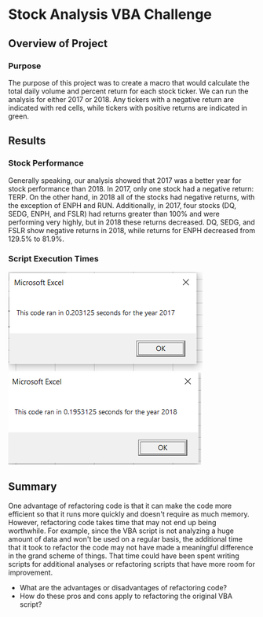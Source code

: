 # Stock Analysis VBA Challenge

## Overview of Project

### Purpose
The purpose of this project was to create a macro that would calculate the total daily volume and percent return for each stock ticker. We can run the analysis for either 2017 or 2018. Any tickers with a negative return are indicated with red cells, while tickers with positive returns are indicated in green.

## Results

### Stock Performance

Generally speaking, our analysis showed that 2017 was a better year for stock performance than 2018. In 2017, only one stock had a negative return: TERP. On the other hand, in 2018 all of the stocks had negative returns, with the exception of ENPH and RUN.
Additionally, in 2017, four stocks (DQ, SEDG, ENPH, and FSLR) had returns greater than 100% and were performing very highly, but in 2018 these returns decreased. DQ, SEDG, and FSLR show negative returns in 2018, while returns for ENPH decreased from 129.5% to 81.9%.

### Script Execution Times
![Time to execute refactored script for 2017](/Resources/VBA_Challenge_2017.png)
![Time to execute refactored script for 2018](/Resources/VBA_Challenge_2018.png)

## Summary
One advantage of refactoring code is that it can make the code more efficient so that it runs more quickly and doesn't require as much memory.
However, refactoring code takes time that may not end up being worthwhile. For example, since the VBA script is not analyzing a huge amount of data and won't be used on a regular basis, the additional time that it took to refactor the code may not have made a meaningful difference in the grand scheme of things. That time could have been spent writing scripts for additional analyses or refactoring scripts that have more room for improvement.

- What are the advantages or disadvantages of refactoring code?
- How do these pros and cons apply to refactoring the original VBA script?
